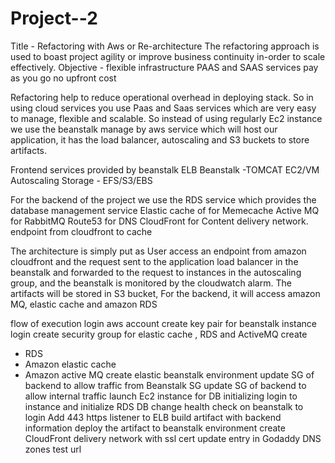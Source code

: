 # Project--2
Title - Refactoring with Aws or Re-architecture
The refactoring approach is used to boast project agility or improve business continuity in-order to scale effectively.
Objective - flexible infrastructure PAAS and SAAS services pay as you go no upfront cost 


Refactoring help to reduce operational overhead in deploying stack.
So in using cloud services you use Paas and Saas services which are very easy to manage, flexible and scalable. So instead of using regularly Ec2 instance we use the beanstalk manage by aws service which will host our application, it has the load balancer, autoscaling and S3 buckets to store artifacts.

Frontend services provided by beanstalk
ELB
Beanstalk -TOMCAT EC2/VM
Autoscaling
Storage - EFS/S3/EBS

For the backend of the project we use the RDS service which provides the database management service
Elastic cache of for Memecache
Active MQ for RabbitMQ
Route53 for  DNS
CloudFront for Content delivery network. endpoint from cloudfront to cache

The architecture is simply put as
User access an endpoint from amazon cloudfront and the request sent to the application load balancer in the beanstalk and forwarded to the request to instances in the autoscaling group, and the beanstalk is monitored by the cloudwatch alarm. The artifacts will be stored in S3 bucket, For the backend, it will access amazon MQ, elastic cache and amazon RDS

flow of execution
login aws account
create key pair for beanstalk instance login
create security group for elastic cache , RDS and ActiveMQ
create
- RDS
- Amazon elastic cache
- Amazon active MQ
create elastic beanstalk environment
update SG of backend to allow traffic from Beanstalk SG
update SG of backend to allow internal traffic
launch Ec2 instance for DB initializing
login to instance and initialize RDS DB
change health check on beanstalk to login
Add 443 https listener to ELB
build artifact with backend information
deploy the artifact to beanstalk environment
create  CloudFront delivery network with ssl cert
update entry in Godaddy DNS zones
test url

